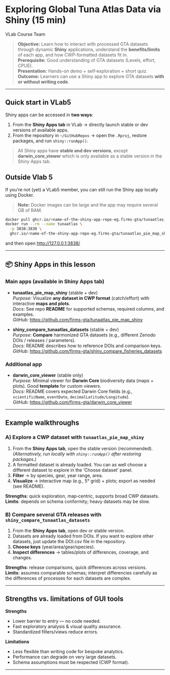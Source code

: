 Exploring Global Tuna Atlas Data via Shiny (15 min)
================
VLab Course Team

> **Objective:** Learn how to interact with processed GTA datasets
> through dynamic **Shiny** applications, understand the
> **benefits/limits** of each app, and how CWP-formatted datasets fit
> in.  
> **Prerequisite:** Good understanding of GTA datasets (Levels, effort,
> CPUE).  
> **Presentation:** Hands-on demo + self‑exploration + short quiz.  
> **Outcome:** Learners can use a Shiny app to explore GTA datasets
> **with or without writing code**.

------------------------------------------------------------------------

## Quick start in VLab5

Shiny apps can be accessed in **two ways**:

1.  From the **Shiny Apps tab** in VLab → directly launch stable or dev
    versions of available apps.
2.  From the repository in `~/GitHubRepos` → open the `.Rproj`, restore
    packages, and run `shiny::runApp()`.

> All Shiny apps have **stable and dev versions**, except
> **darwin_core_viewer** which is only available as a stable version in
> the Shiny Apps tab.

## Outside Vlab 5

If you’re not (yet) a VLab5 member, you can still run the Shiny app
locally using Docker.

> **Note:** Docker images can be large and the app may require several
> GB of RAM.

``` bash
docker pull ghcr.io/<name-of-the-shiny-app-repo-eg.firms-gta/tunaatlas_pie_map_shiny> #(first time only)
docker run --rm --name tunaatlas \
  -p 3838:3838 \
  ghcr.io/<name-of-the-shiny-app-repo-eg.firms-gta/tunaatlas_pie_map_shiny>
```

and then open http://127.0.0.1:3838/

------------------------------------------------------------------------

## 📦 Shiny Apps in this lesson

### Main apps (available in Shiny Apps tab)

- **tunaatlas_pie_map_shiny** (stable + dev)  
  *Purpose:* Visualize **any dataset in CWP format** (catch/effort) with
  interactive **maps and plots**.  
  *Docs:* See repo **README** for supported schemas, required columns,
  and examples.  
  *GitHub:* <https://github.com/firms-gta/tunaatlas_pie_map_shiny>

- **shiny_compare_tunaatlas_datasets** (stable + dev)  
  *Purpose:* **Compare** harmonized GTA datasets (e.g., different Zenodo
  DOIs / releases / parameters).  
  *Docs:* README describes how to reference DOIs and comparison keys.  
  *GitHub:*
  <https://github.com/firms-gta/shiny_compare_fisheries_datasets>

### Additional app

- **darwin_core_viewer** (stable only)  
  *Purpose:* Minimal viewer for **Darwin Core** biodiversity data
  (maps + plots). Good **template** for custom viewers.  
  *Docs:* README covers expected Darwin Core fields (e.g.,
  `scientificName`, `eventDate`, `decimalLatitude/Longitude`).  
  *GitHub:* <https://github.com/firms-gta/darwin_core_viewer>

------------------------------------------------------------------------

## Example walkthroughs

### A) Explore a CWP dataset with `tunaatlas_pie_map_shiny`

1.  From the **Shiny Apps tab**, open the stable version
    (recommended).  
    *(Alternatively, run locally with `shiny::runApp()` after restoring
    packages.)*  
2.  A formatted dataset is already loaded. You can as well choose a
    different dataset to explore in the ‘Choose dataset’ panel.
3.  **Filter** → by species, gear, year range, area.  
4.  **Visualize** → interactive map (e.g., 5° grid) + plots; export as
    needed (see README).

**Strengths**: quick exploration, map‑centric, supports broad CWP
datasets.  
**Limits**: depends on schema conformity; heavy datasets may be slow.

### B) Compare several GTA releases with `shiny_compare_tunaatlas_datasets`

1.  From the **Shiny Apps tab**, open dev or stable version.  
2.  Datasets are already loaded from DOIs. If you want to explore other
    datasets, just update the DOI.csv file in the repository.  
3.  **Choose keys** (year/area/gear/species).  
4.  **Inspect differences** → tables/plots of differences, coverage, and
    changes.

**Strengths**: release comparisons, quick differences across versions.  
**Limits**: assumes comparable schemas; interpret differencies carefully
as the differences of processes for each datasets are complex.

------------------------------------------------------------------------

## Strengths vs. limitations of GUI tools

**Strengths**

- Lower barrier to entry — no code needed.  
- Fast exploratory analysis & visual quality assurance.  
- Standardized filters/views reduce errors.

**Limitations**

- Less flexible than writing code for bespoke analytics.  
- Performance can degrade on very large datasets.  
- Schema assumptions must be respected (CWP format).

<!-- --- -->
<!-- ## Optional: Where CWP fits -->
<!-- - **CWP standards** (species, gear, area) are the **backbone** of harmonization.   -->
<!-- - Shiny apps expect datasets that follow these codes; otherwise mapping fails or fields won’t populate.   -->
<!-- - If you need a refresher, see Lesson **3.1** (standards & FAIR) or Module 1. -->

------------------------------------------------------------------------

<!-- ## Bonus: What is ShinyProxy? -->
<!-- A container‑based platform for **hosting Shiny apps** at scale (auth, routing, resource control). The GTA apps can be served through ShinyProxy.   -->
<!-- > Coordinate with your platform admin (e.g., **Julien Barde**) for deployment specifics (images, memory, user mapping).   -->
<!-- > See each repo’s **README** for containerization notes or Dockerfiles. -->
<!-- 📌 There is also a **Shiny App Deployment Guide**, but this will be covered in a **separate bonus lesson**. -->
<!-- --- -->
<!-- ## Mini Task + Quick Quiz -->
<!-- **Task (5–10 min)**   -->
<!-- - Launch `tunaatlas_pie_map_shiny` from the Shiny Apps tab, load a CWP catch dataset, filter for one species (e.g., `SKJ`) and 2015–2020, and export a plot. -->
<!-- **Quiz (2 items)**   -->
<!-- 1) Which constraint is **most** crucial for these apps to work?   -->
<!-- - A) File naming   -->
<!-- - B) CWP schema conformity ✅   -->
<!-- - C) Folder depth   -->
<!-- 2) `shiny_compare_tunaatlas_datasets` is mainly used to…   -->
<!-- - A) Edit raw CSVs   -->
<!-- - B) Compare DOI releases ✅   -->
<!-- - C) Generate CPUE -->
